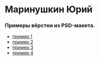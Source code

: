 # Маринушкин Юрий
### Примеры вёрстки из PSD-макета. 

+ [пример 1](http://webdesingbm.github.io/1/)
+ [пример 2](http://webdesingbm.github.io/2/)
+ [пример 3](http://webdesingbm.github.io/3/)
+ [пример 4](http://webdesingbm.github.io/4/)

